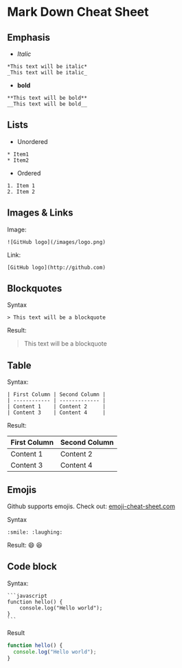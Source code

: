 # Mark Down Cheat Sheet

## Emphasis

- _Italic_

```
*This text will be italic*
_This text will be italic_
```

- **bold**

```
**This text will be bold**
__This text will be bold__
```

## Lists

- Unordered

```
* Item1
* Item2
```

- Ordered

```
1. Item 1
2. Item 2
```

## Images & Links

Image:

```
![GitHub logo](/images/logo.png)
```

Link:

```
[GitHub logo](http://github.com)
```

## Blockquotes

Syntax

```
> This text will be a blockquote
```

Result:

> This text will be a blockquote

## Table

Syntax:

```
| First Column | Second Column |
| ------------ | ------------- |
| Content 1    | Content 2     |
| Content 3    | Content 4     |
```

Result:

| First Column | Second Column |
| ------------ | ------------- |
| Content 1    | Content 2     |
| Content 3    | Content 4     |

## Emojis

Github supports emojis. Check out: [emoji-cheat-sheet.com](https://www.webfx.com/tools/emoji-cheat-sheet/)

Syntax

```
:smile: :laughing:
```

Result:
:smile: :laughing:

## Code block

Syntax:

````
```javascript
function hello() {
    console.log("Hello world");
}
```
````

Result

```javascript
function hello() {
  console.log("Hello world");
}
```
